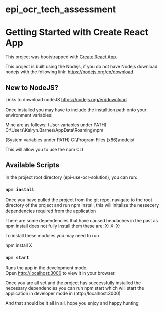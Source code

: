 # epi_ocr_tech_assessment

# Getting Started with Create React App

This project was bootstrapped with [Create React App](https://github.com/facebook/create-react-app).

This project is built using the Nodejs, if you do not have Nodejs download nodejs with the following link: https://nodejs.org/en/download

## New to NodeJS?

Links to download nodeJS https://nodejs.org/en/download

Once installed you may have to include the installtion path onto your environment variables:

Mine are as follows:
(User variables under PATH)
C:\Users\Kalryn.Barnes\AppData\Roaming\npm

(System variables under PATH)
C:\Program Files (x86)\nodejs\

This will allow you to use the npm CLI

## Available Scripts

In the project root directory (epi-use-ocr-solution), you can run:

### `npm install`

Once you have pulled the project from the git repo, navigate to the root directory of the project and run npm install, this will initalize the nessecery dependencies required from the application

There are some dependencies that have caused headaches in the past as npm install does not fully install them these are:
X:
X:
X:

To install these modules you may need to run

npm install X

### `npm start`

Runs the app in the development mode.\
Open [http://localhost:3000](http://localhost:3000) to view it in your browser.

Once you are all set and the project has successfully installed the necessary dependencies you can run npm start which will start the application in developer mode in (http://localhost:3000)

And that should be it all in all, hope you enjoy and happy hunting